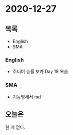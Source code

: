 # 2020-12-27

## 목록

- English
- SMA

### English

- 주니어 능률 보카 Day 18 복습

### SMA

- 기능명세서 md

## 오늘은

한 게 없다.

